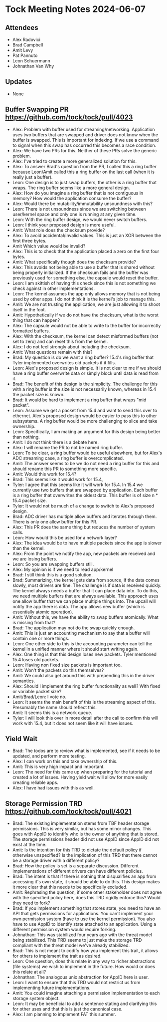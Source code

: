 # Tock Meeting Notes 2024-06-07

## Attendees
- Alex Radovici
- Brad Campbell
- Amit Levy
- Pat Pannuto
- Leon Schuermann
- Johnathan Van Why

## Updates
- None

## Buffer Swapping PR https://github.com/tock/tock/pull/4023
- Alex: Problem with buffer used for streaming/networking. Application uses two buffers that are swapped and driver does not know when the buffer is swapped. This is important for indexing. If we use a command to signal when this swap has occurred this becomes a race condition. 
- Alex: We have two PRs for this. Neither of these PRs solve the generic problem.
- Alex: I've tried to create a more generalized solution for this.
- Alex: To answer Brad's question from the PR, I called this a ring buffer because Leon/Amit called this a ring buffer on the last call (when it is really just a buffer).
- Leon: One design is to just swap buffers, the other is a ring buffer that wraps. The ring buffer seems like a more general design. 
- Alex: How do you imagine a ring buffer that is not contiguous in memory? How would the application consume the buffer?
- Alex: Would there be mutability/immutability unsoundness with this?
- Leon: There is not unsoundness since we are switching between user/kernel space and only one is running at any given time.
- Leon: With the ring buffer design, we would never switch buffers.
- Leon: I think your proposed design is more useful.
- Amit: What role does the checksum provide?
- Alex: To avoid accidental/invalid values. This is just an XOR between the first three bytes.
- Amit Which value would be invalid?
- Alex: This is to check that the application placed a zero on the first four bytes.
- Amit: What specifically though does the checksum provide?
- Alex: This avoids not being able to use a buffer that is shared without being properly initialized. If the checksum fails and the buffer was previously used for something else, the capsule would reset the buffer.
- Leon: I am skittish of having this check since this is not something we check against in other implementations.
- Leon: The kernel assumes the app only allows memory that is not being used by other apps. I do not think it is the kernel's job to manage this.
- Amit: We are not trusting the application, we are just allowing it to shoot itself in the foot.
- Amit: Hypothetically if we do not have the checksum, what is the worst thing that can happen?
- Alex: The capsule would not be able to write to the buffer for incorrectly formatted buffers.
- Alex: With the checksum, the kernel can detect misformed buffers (not set to zero) and can reset this from the kernel.
- Alex: I do not feel strongly about including the checksum.
- Amit: What questions remain with this?
- Brad: My question is do we want a ring buffer? 15.4's ring buffer that Tyler implemented overwrites old packets if it fills.
- Leon: Alex's proposed design is simple. It is not clear to me if we should have a ring buffer overwrite data or simply block until data is read from it.
- Brad: The benefit of this design is the simplicity. The challenge for this with a ring buffer is the size is not necessarily known, whereas in 15.4 the packet size is known.
- Brad: It would be hard to implement a ring buffer that wraps "mid packet".
- Leon: Assume we get a packet from 15.4 and want to send this over to ethernet. Alex's proposed design would be easier to pass this to other subsystems. A ring buffer would be more challenging to slice and take ownership.
- Leon: Specifically, I am making an argument for this design being better than nothing. 
- Amit: I do not think there is a debate here.
- Alex: I will rename the PR to not be named ring buffer.
- Leon: To be clear, a ring buffer would be useful elsewhere, but for Alex's ADC streaming case, a ring buffer is overcomplicated.
- Amit: The answer seems to be we do not need a ring buffer for this and should rename this PR to something more specific.
- Amit: Would this work for 15.4?
- Brad: This seems like it would work for 15.4, 
- Tyler: I agree that this seems like it will work for 15.4. In 15.4 we currently use two buffers that are swapped by application. Each buffer is a ring buffer that overwrites the oldest data. This buffer is of size n * 15.4 packet size. 
- Tyler: It would not be much of a change to switch to Alex's proposed design.
- Brad: ADC driver has multiple allow buffers and iterates through them. There is only one allow buffer for this PR.
- Alex: This PR does the same thing but reduces the number of system calls. 
- Leon: How would this be used for a network layer?
- Alex: The idea would be to have multiple packets since the app is slower than the kernel.
- Alex: From the point we notify the app, new packets are received and we are losing buffers.
- Leon: So you are swapping buffers still.
- Alex: My opinion is if we need to read app/kernel 
- Brad: I still think this is a good solution.
- Brad: Summarizing, the kernel gets data from source, if the data comes slowly, most drivers are fine. The challenge is if data is received quickly. The kernel always needs a buffer that it can place data into. To do this, we need multiple buffers that are always available. This approach uses one allow buffer that we can place multiple things into. The upcall will notify the app there is data. The app allows new buffer (which is essentially atomic operation). 
- Amit: Without this, we have the ability to swap buffers atomically. What is missing from that?
- Brad: The application may not do the swap quickly enough. 
- Amit: This is just an accounting mechanism to say that a buffer will contain one or more things.
- Leon: One other side to this is the accounting parameter can tell the kernel in a unified manner where it should start writing again. 
- Alex: One thing is that this design loses new packets. Tyler mentioned 15.4 loses old packets.
- Leon: Having non fixed size packets is important too. 
- Amit: Won't the packets do this themselves?
- Amit: We could also get around this with prepending this in the driver semantics.
- Alex: Should I implement the ring buffer functionality as well? With fixed or variable packet size?
- Amit/Brad/Leon: I vote no.
- Leon: It seems the main benefit of this is the streaming aspect of this. Presumably the name should reflect this.
- Amit: It seems this is a network queue.
- Tyler: I will look this over in more detail after the call to confirm this will work with 15.4, but it does not seem like it will have issues.

## Yield Wait

- Brad: The todos are to review what is implemented, see if it needs to be updated, and perform more testing.
- Alex: I can work on this and take ownership of this.
- Amit: This is very high impact and important.
- Leon: The need for this came up when preparing for the tutorial and created a lot of issues. Having yield wait will allow for more easily creating reliable apps.
- Alex: I have had issues with this as well.   

## Storage Permission TRD https://github.com/tock/tock/pull/4021

- Brad: The existing implementation stems from TBF header storage permissions. This is very similar, but has some minor changes. This goes with AppID to identify who is the owner of anything that is stored. The storage permissions header did not use AppID since AppID did not exist at the time.
- Amit: Is the intention for this TRD to dictate the default policy if otherwise unspecified? Is the implication of this TRD that there cannot be a storage driver with a different policy?
- Brad: How the policy is set is a separate discussion. Different implementations of different drivers can have different policies.
- Brad: The intent is that if there is nothing that disqualifies an app from accessing it's own state, it should be able to do this. This design makes it more clear that this needs to be specifically excluded.
- Amit: Rephrasing the question, if some other stakeholder does not agree with the specified policy here, does this TRD rigidly enforce this? Would they need to fork?
- Brad: If you implement something that stores state, you need to have an API that gets permissions for applications. You can't implement your own permission system (have to use the kernel permission). You also have to use AppID to identify state attached to an application. Using a different permission system would require forking.
- Johnathan: This was stabilized four years ago with the threat model being stabilized. This TRD seems to just make the storage TRD compliant with the threat model we've already stabilized.
- Brad: This is not meant to codify how you implement this trait, it allows for others to implement the trait as desired.
- Leon: One question, does this relate in any way to richer abstractions (file systems) we wish to implement in the future. How would or does this relate at all?
- Johnathan: The analogous unix abstraction for AppID here is user.
- Leon: I want to ensure that this TRD would not restrict us from implementing future implementations.
- Amit: You could imagine attaching a permission implementation to each storage system object.
- Leon: It may be beneficial to add a sentence stating and clarifying this for other uses and that this is just the canonical case.
- Alex: I am planning to implement FAT this summer.
